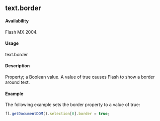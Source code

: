 ## text.border

#### Availability

Flash MX 2004.

#### Usage

text.border

#### Description

Property; a Boolean value. A value of true causes Flash to show a border around text.

#### Example

The following example sets the border property to a value of true:
```javascript
fl.getDocumentDOM().selection[0].border = true;
```